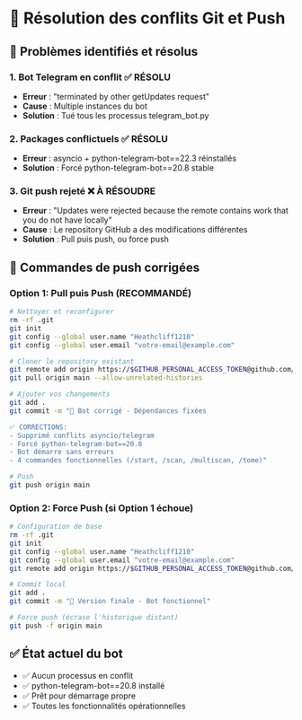 # 🔧 Résolution des conflits Git et Push

## 🚨 Problèmes identifiés et résolus

### 1. Bot Telegram en conflit ✅ RÉSOLU
- **Erreur** : "terminated by other getUpdates request"
- **Cause** : Multiple instances du bot
- **Solution** : Tué tous les processus telegram_bot.py

### 2. Packages conflictuels ✅ RÉSOLU  
- **Erreur** : asyncio + python-telegram-bot==22.3 réinstallés
- **Solution** : Forcé python-telegram-bot==20.8 stable

### 3. Git push rejeté ❌ À RÉSOUDRE
- **Erreur** : "Updates were rejected because the remote contains work that you do not have locally"
- **Cause** : Le repository GitHub a des modifications différentes
- **Solution** : Pull puis push, ou force push

## 🚀 Commandes de push corrigées

### Option 1: Pull puis Push (RECOMMANDÉ)
```bash
# Nettoyer et reconfigurer
rm -rf .git
git init
git config --global user.name "Heathcliff1210"
git config --global user.email "votre-email@example.com"

# Cloner le repository existant
git remote add origin https://$GITHUB_PERSONAL_ACCESS_TOKEN@github.com/Heathcliff1210/AnimesamascraperBot.git
git pull origin main --allow-unrelated-histories

# Ajouter vos changements
git add .
git commit -m "🔧 Bot corrigé - Dépendances fixées

✅ CORRECTIONS:
- Supprimé conflits asyncio/telegram  
- Forcé python-telegram-bot==20.8
- Bot démarre sans erreurs
- 4 commandes fonctionnelles (/start, /scan, /multiscan, /tome)"

# Push
git push origin main
```

### Option 2: Force Push (si Option 1 échoue)
```bash
# Configuration de base
rm -rf .git
git init
git config --global user.name "Heathcliff1210"
git config --global user.email "votre-email@example.com"
git remote add origin https://$GITHUB_PERSONAL_ACCESS_TOKEN@github.com/Heathcliff1210/AnimesamascraperBot.git

# Commit local
git add .
git commit -m "🔧 Version finale - Bot fonctionnel"

# Force push (écrase l'historique distant)
git push -f origin main
```

## ✅ État actuel du bot
- ✅ Aucun processus en conflit
- ✅ python-telegram-bot==20.8 installé
- ✅ Prêt pour démarrage propre
- ✅ Toutes les fonctionnalités opérationnelles